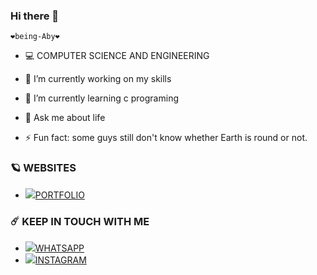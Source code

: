 ### Hi there 👋
    ❤being-Aby❤
    
- 💻 COMPUTER SCIENCE AND ENGINEERING

- 🔭 I’m currently working on my skills

- 🌱 I’m currently learning c programing

- 💬 Ask me about life

- ⚡ Fun fact: some guys still don't know whether Earth is round or not.

### 🪐 WEBSITES

* <img src="https://img.icons8.com/dusk/17/000000/resume.png"/>[PORTFOLIO](https://beingabinbenny.w3spaces.com/)

### ☄️ KEEP IN TOUCH WITH ME

* <img src="https://img.icons8.com/clouds/25/000000/whatsapp.png"/>[WHATSAPP](https://wa.me/+918590418098/?text=Hi_being-Aby..This_is_from_git...!)
* <img src="https://img.icons8.com/clouds/25/000000/instagram-new--v2.png"/>[INSTAGRAM](https://www.instagram.com/_abinbenny/)
